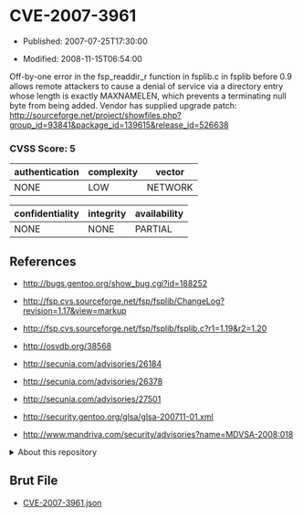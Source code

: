 # CVE-2007-3961

- Published: 2007-07-25T17:30:00

- Modified: 2008-11-15T06:54:00

Off-by-one error in the fsp_readdir_r function in fsplib.c in fsplib before 0.9 allows remote attackers to cause a denial of service via a directory entry whose length is exactly MAXNAMELEN, which prevents a terminating null byte from being added. Vendor has supplied upgrade patch: http://sourceforge.net/project/showfiles.php?group_id=93841&package_id=139615&release_id=526638

### CVSS Score: **5**

| authentication | complexity | vector |
| --- | --- | --- |
| NONE | LOW | NETWORK |

| confidentiality | integrity | availability |
| --- | --- | --- |
| NONE | NONE | PARTIAL |

## References

* http://bugs.gentoo.org/show_bug.cgi?id=188252

* http://fsp.cvs.sourceforge.net/fsp/fsplib/ChangeLog?revision=1.17&view=markup

* http://fsp.cvs.sourceforge.net/fsp/fsplib/fsplib.c?r1=1.19&r2=1.20

* http://osvdb.org/38568

* http://secunia.com/advisories/26184

* http://secunia.com/advisories/26378

* http://secunia.com/advisories/27501

* http://security.gentoo.org/glsa/glsa-200711-01.xml

* http://www.mandriva.com/security/advisories?name=MDVSA-2008:018

<details>
<summary>About this repository</summary> 

  This repository is part of the project [Live Hack CVE](https://github.com/Live-Hack-CVE). Main website can be found [www.live-hack.org](https://www.live-hack.org) 
  
  Made by [Sn0wAlice](https://github.com/Sn0wAlice) for the people that care about security and need to have a feed of the latest CVEs. Hope you enjoy it, don't forget to star the repo and follow me on [Twitter](https://twitter.com/Sn0wAlice) and [Github](https://github.com/Sn0wAlice). And that is my [personnal website](https://www.alice-snow.me/)

  - [Home Page](https://github.com/Live-Hack-CVE)
  - [Framework](https://github.com/Live-Hack-CVE/cve-framework)
  - [CVE database](https://github.com/Live-Hack-CVE/full_database)
  - [Changelog](https://github.com/Live-Hack-CVE/Changelog)
</details>

## Brut File

* [CVE-2007-3961.json](https://raw.githubusercontent.com/Live-Hack-CVE/full_database/main/cves/2007/CVE-2007-3961.json)


